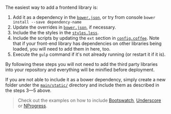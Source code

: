 The easiest way to add a frontend library is:

1.  Add it as a dependency in the [`bower.json`](https://github.com/gae-init/gae-init/blob/master/bower.json), or try from console `bower install --save dependency-name`
2.  Update the overrides in [`bower.json`](https://github.com/gae-init/gae-init/blob/master/bower.json), if necessary.
3.  Include the the styles in the [`styles.less`](https://github.com/gae-init/gae-init/blob/master/main/static/src/style/style.less).
4.  Include the scripts by updating the `ext` section in [`config.coffee`](https://github.com/gae-init/gae-init/blob/master/gulp/config.coffee). Note that if your front-end library has dependencies on other libraries being loaded, you will need to add them in here, too.
5.  Execute the `gulp` command if it's not already running (or restart it if it is).

By following these steps you will not need to add the third party libraries into your repository and everything will be minified before deployment.

If you are not able to include it as a bower dependency, simply create a new folder under the [`main/static/`](https://github.com/gae-init/gae-init/tree/master/main/static) directory and include them as described in the steps 3—5 above.

> Check out the examples on how to include [Bootswatch](https://github.com/gae-init/gae-init/pull/360/files), [Underscore](https://github.com/gae-init/gae-init/pull/438/files) or [NProgress](https://github.com/gae-init/gae-init/pull/437/files).
